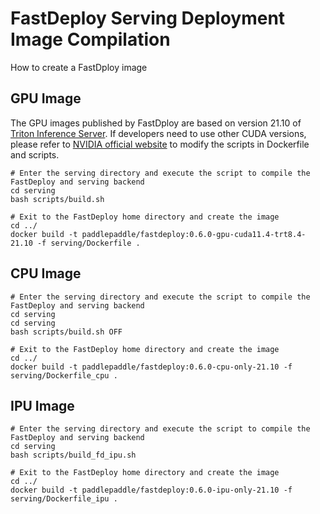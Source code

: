 # FastDeploy Serving Deployment Image Compilation

How to create a FastDploy image

## GPU Image

The GPU images published by FastDploy are based on version 21.10 of [Triton Inference Server](https://github.com/triton-inference-server/server). If developers need to use other CUDA versions, please refer to [ NVIDIA official website](https://docs.nvidia.com/deeplearning/frameworks/support-matrix/index.html) to modify the scripts in Dockerfile and scripts.

```shell
# Enter the serving directory and execute the script to compile the FastDeploy and serving backend
cd serving
bash scripts/build.sh

# Exit to the FastDeploy home directory and create the image
cd ../
docker build -t paddlepaddle/fastdeploy:0.6.0-gpu-cuda11.4-trt8.4-21.10 -f serving/Dockerfile .
```

## CPU Image

```shell
# Enter the serving directory and execute the script to compile the FastDeploy and serving backend
cd serving
cd serving
bash scripts/build.sh OFF

# Exit to the FastDeploy home directory and create the image
cd ../
docker build -t paddlepaddle/fastdeploy:0.6.0-cpu-only-21.10 -f serving/Dockerfile_cpu .
```

## IPU Image

```shell
# Enter the serving directory and execute the script to compile the FastDeploy and serving backend
cd serving
bash scripts/build_fd_ipu.sh

# Exit to the FastDeploy home directory and create the image
cd ../
docker build -t paddlepaddle/fastdeploy:0.6.0-ipu-only-21.10 -f serving/Dockerfile_ipu .
```
